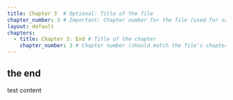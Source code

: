 ```yaml
---
title: Chapter 3  # Optional: Title of the file
chapter_number: 3 # Important: Chapter number for the file (used for sorting)
layout: default
chapters:
  - title: Chapter 3: End # Title of the chapter
    chapter_number: 3 # Chapter number (should match the file's chapter_number)
---
```

## the end

test content

